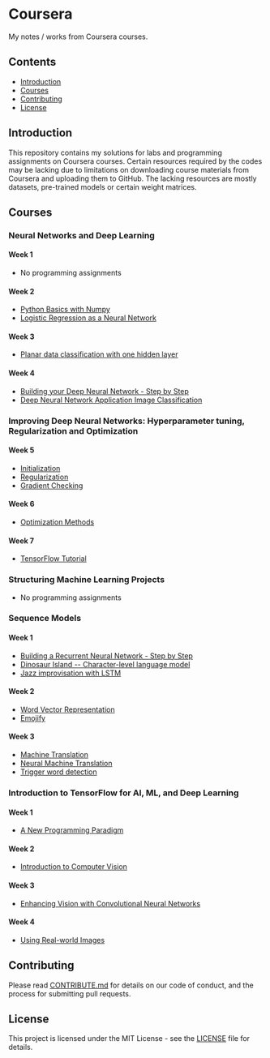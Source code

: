 # Coursera
My notes / works from Coursera courses.

## Contents
- [Introduction](#Introduction)
- [Courses](#Courses)
- [Contributing](#Contributing)
- [License](#License)

## Introduction
This repository contains my solutions for labs and programming assignments on Coursera courses. Certain resources required by the codes may be lacking due to limitations on downloading course materials from Coursera and uploading them to GitHub. The lacking resources are mostly datasets, pre-trained models or certain weight matrices.

## Courses
### Neural Networks and Deep Learning
#### Week 1
- No programming assignments

#### Week 2
- [Python Basics with Numpy](https://github.com/ShiekhSolihah/Coursera-Courses/tree/master/Neural%20Networks%20and%20Deep%20Learning/Week%202/Python%20Basics%20with%20Numpy)
- [Logistic Regression as a Neural Network](https://github.com/ShiekhSolihah/Coursera-Courses/tree/master/Neural%20Networks%20and%20Deep%20Learning/Week%202/Logistic%20Regression%20as%20a%20Neural%20Network)

#### Week 3
- [Planar data classification with one hidden layer](https://github.com/ShiekhSolihah/Coursera-Courses/tree/master/Neural%20Networks%20and%20Deep%20Learning/Week%203/Planar%20data%20classification%20with%20one%20hidden%20layer)

#### Week 4
- [Building your Deep Neural Network - Step by Step](https://github.com/ShiekhSolihah/Coursera-Courses/tree/master/Neural%20Networks%20and%20Deep%20Learning/Week%204/Building%20your%20Deep%20Neural%20Network%20-%20Step%20by%20Step)
- [Deep Neural Network Application Image Classification](https://github.com/ShiekhSolihah/Coursera-Courses/tree/master/Neural%20Networks%20and%20Deep%20Learning/Week%204/Deep%20Neural%20Network%20Application%20Image%20Classification)

### Improving Deep Neural Networks: Hyperparameter tuning, Regularization and Optimization
#### Week 5
- [Initialization](https://github.com/ShiekhSolihah/Coursera-Courses/tree/master/Improving%20Deep%20Neural%20Networks%20Hyperparameter%20tuning%2C%20Regularization%20and%20Optimization/week5/Initialization)
- [Regularization](https://github.com/ShiekhSolihah/Coursera-Courses/tree/master/Improving%20Deep%20Neural%20Networks%20Hyperparameter%20tuning%2C%20Regularization%20and%20Optimization/week5/Regularization)
- [Gradient Checking](https://github.com/ShiekhSolihah/Coursera-Courses/tree/master/Improving%20Deep%20Neural%20Networks%20Hyperparameter%20tuning%2C%20Regularization%20and%20Optimization/week5/Gradient%20Checking)

#### Week 6
- [Optimization Methods](https://github.com/ShiekhSolihah/Coursera-Courses/tree/master/Improving%20Deep%20Neural%20Networks%20Hyperparameter%20tuning%2C%20Regularization%20and%20Optimization/week6)

#### Week 7
- [TensorFlow Tutorial](https://github.com/ShiekhSolihah/Coursera-Courses/tree/master/Improving%20Deep%20Neural%20Networks%20Hyperparameter%20tuning%2C%20Regularization%20and%20Optimization/week7)

### Structuring Machine Learning Projects
- No programming assignments

### Sequence Models
#### Week 1
- [Building a Recurrent Neural Network - Step by Step](https://github.com/ShiekhSolihah/Coursera-Courses/tree/master/Sequence%20Models/Week%201/Building%20a%20Recurrent%20Neural%20Network%20-%20Step%20by%20Step)
- [Dinosaur Island -- Character-level language model](https://github.com/ShiekhSolihah/Coursera-Courses/tree/master/Sequence%20Models/Week%201/Dinosaur%20Island%20--%20Character-level%20language%20model)
- [Jazz improvisation with LSTM](https://github.com/ShiekhSolihah/Coursera-Courses/tree/master/Sequence%20Models/Week%201/Jazz%20improvisation%20with%20LSTM)

#### Week 2
- [Word Vector Representation](https://github.com/ShiekhSolihah/Coursera-Courses/tree/master/Sequence%20Models/Week%202/Word%20Vector%20Representation)
- [Emojify](https://github.com/ShiekhSolihah/Coursera-Courses/tree/master/Sequence%20Models/Week%202/Emojify)

#### Week 3
- [Machine Translation](https://github.com/ShiekhSolihah/Coursera-Courses/tree/master/Sequence%20Models/Week%203/Machine%20Translation)
- [Neural Machine Translation](https://github.com/ShiekhSolihah/Coursera-Courses/tree/master/Sequence%20Models/Week%203/Neural%20Machine%20Translation)
- [Trigger word detection](https://github.com/ShiekhSolihah/Coursera-Courses/tree/master/Sequence%20Models/Week%203/Trigger%20word%20detection)

### Introduction to TensorFlow for AI, ML, and Deep Learning
#### Week 1
- [A New Programming Paradigm](https://github.com/ShiekhSolihah/Coursera-Courses/tree/master/Introduction%20to%20TensorFlow%20for%20Artificial%20Intelligence%2C%20Machine%20Learning%2C%20and%20Deep%20Learning/Week%201%20-%20A%20New%20Programming%20Paradigm)

#### Week 2
- [Introduction to Computer Vision](https://github.com/ShiekhSolihah/Coursera-Courses/tree/master/Introduction%20to%20TensorFlow%20for%20Artificial%20Intelligence%2C%20Machine%20Learning%2C%20and%20Deep%20Learning/Week%202%20-%20Introduction%20to%20Computer%20Vision)

#### Week 3
- [Enhancing Vision with Convolutional Neural Networks](https://github.com/ShiekhSolihah/Coursera-Courses/tree/master/Introduction%20to%20TensorFlow%20for%20Artificial%20Intelligence%2C%20Machine%20Learning%2C%20and%20Deep%20Learning/Week%203%20-%20Enchancing%20Vision%20with%20Convolutional%20Neural%20Networks)

#### Week 4
- [Using Real-world Images](https://github.com/ShiekhSolihah/Coursera-Courses/tree/master/Introduction%20to%20TensorFlow%20for%20Artificial%20Intelligence%2C%20Machine%20Learning%2C%20and%20Deep%20Learning/Week%204%20-%20Using%20Real-world%20Images)

## Contributing
Please read [CONTRIBUTE.md](CONTRIBUTE.md) for details on our code of conduct, and the process for submitting pull requests.

## License
This project is licensed under the MIT License - see the [LICENSE](LICENSE) file for details.
